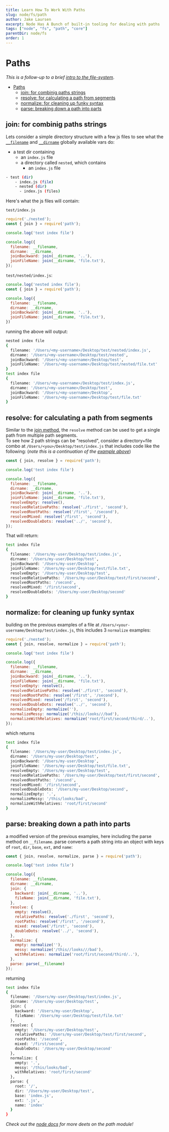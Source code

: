 ```yaml
---
title: Learn How To Work With Paths
slug: node/fs/path
author: Jake Laursen
excerpt: Node Has A Bunch of built-in tooling for dealing with paths
tags: ["node", "fs", "path", "core"]
parentDir: node/fs
order: 1
---
```


# Paths
_This is a follow-up to a brief [intro to the file-system](/node/fs)_.  

- [Paths](#paths)
  - [join: for combinig paths strings](#join-for-combinig-paths-strings)
  - [resolve: for calculating a path from segments](#resolve-for-calculating-a-path-from-segments)
  - [normalize: for cleaning up funky syntax](#normalize-for-cleaning-up-funky-syntax)
  - [parse: breaking down a path into parts](#parse-breaking-down-a-path-into-parts)

## join: for combinig paths strings
Lets consider a simple directory structure with a few js files to see what the [`__filename`](https://nodejs.org/dist/latest-v18.x/docs/api/modules.html#__filename) and [`__dirname`](https://nodejs.org/dist/latest-v18.x/docs/api/modules.html#__dirname) globally available vars do:
- a test dir containing
  - an `index.js` file
  - a directory called `nested`, which contains
    - an `index.js` file
```bash
- test (dir)
    - index.js (file)
    - nested (dir)
      - index.js (files)
```

Here's what the js files will contain:  

`test/index.js`
```js
require('./nested');
const { join } = require('path');

console.log('test index file')

console.log({
  filename: __filename,
  dirname: __dirname,
  joinBackward: join(__dirname, '..'),
  joinFileName: join(__dirname, 'file.txt'),
});

```

`test/nested/index.js`:
```js
console.log('nested index file');
const { join } = require('path');

console.log({
  filename: __filename,
  dirname: __dirname,
  joinBackward: join(__dirname, '..'),
  joinFileName: join(__dirname, 'file.txt'),
})

```

running the above will output:
```bash
nested index file
{
  filename: '/Users/<my-username>/Desktop/test/nested/index.js',
  dirname: '/Users/<my-username>/Desktop/test/nested',
  joinBackward: '/Users/<my-username>/Desktop/test',
  joinFileName: '/Users/<my-username>/Desktop/test/nested/file.txt'
}
test index file
{
  filename: '/Users/<my-username>/Desktop/test/index.js',
  dirname: '/Users/<my-username>/Desktop/test',
  joinBackward: '/Users/<my-username>/Desktop',
  joinFileName: '/Users/<my-username>/Desktop/test/file.txt'
}
```

## resolve: for calculating a path from segments
Similar to the [join method](#the-join-method-for-combinig-paths-strings), the `resolve` method can be used to get a single path from multiple path segments.  
To see how 2 path strings can be "resolved", consider a directory+file combo at `/Users/<you>/Desktop/test/index.js` that includes code like the following: (_note this is a continuation of the [example above](#the-join-method-for-combinig-paths-strings)_)

```js
const { join, resolve } = require('path');

console.log('test index file')

console.log({
  filename: __filename,
  dirname: __dirname,
  joinBackward: join(__dirname, '..'),
  joinFileName: join(__dirname, 'file.txt'),
  resolveEmpty: resolve(),
  resolvedRelativePaths: resolve('./first', 'second'),
  resolvedRootPaths: resolve('/first', '/second'),
  resolvedMixed: resolve('/first', 'second'),
  resolvedDoubleDots: resolve('../', 'second'),
});
```

That will return:
```bash
test index file
{
  filename: '/Users/my-user/Desktop/test/index.js',
  dirname: '/Users/my-user/Desktop/test',
  joinBackward: '/Users/my-user/Desktop',
  joinFileName: '/Users/my-user/Desktop/test/file.txt',
  resolveEmpty: '/Users/my-user/Desktop/test',
  resolvedRelativePaths: '/Users/my-user/Desktop/test/first/second',
  resolvedRootPaths: '/second',
  resolvedMixed: '/first/second',
  resolvedDoubleDots: '/Users/my-user/Desktop/second'
}
```

## normalize: for cleaning up funky syntax
building on the previous examples of a file at `/Users/<your-username/Desktop/test/index.js`, this includes 3 `normalize` examples:
```js
require('./nested');
const { join, resolve, normalize } = require('path');

console.log('test index file')

console.log({
  filename: __filename,
  dirname: __dirname,
  joinBackward: join(__dirname, '..'),
  joinFileName: join(__dirname, 'file.txt'),
  resolveEmpty: resolve(),
  resolvedRelativePaths: resolve('./first', 'second'),
  resolvedRootPaths: resolve('/first', '/second'),
  resolvedMixed: resolve('/first', 'second'),
  resolvedDoubleDots: resolve('../', 'second'),
  normalizeEmpty: normalize(''),
  normalizeMessy: normalize('/this//looks///bad'),
  normalizeWithRelatives: normalize('root/first/second/third/..'),
});
```
which returns
```bash
test index file
{
  filename: '/Users/my-user/Desktop/test/index.js',
  dirname: '/Users/my-user/Desktop/test',
  joinBackward: '/Users/my-user/Desktop',
  joinFileName: '/Users/my-user/Desktop/test/file.txt',
  resolveEmpty: '/Users/my-user/Desktop/test',
  resolvedRelativePaths: '/Users/my-user/Desktop/test/first/second',
  resolvedRootPaths: '/second',
  resolvedMixed: '/first/second',
  resolvedDoubleDots: '/Users/my-user/Desktop/second',
  normalizeEmpty: '.',
  normalizeMessy: '/this/looks/bad',
  normalizeWithRelatives: 'root/first/second'
}
```

## parse: breaking down a path into parts
a modified version of the previous examples, here including the parse method on `__filename`. parse converts a path string into an object with keys of `root`, `dir`, `base`, `ext`, and `name`:  

```js
const { join, resolve, normalize, parse } = require('path');

console.log('test index file')

console.log({
  filename: __filename,
  dirname: __dirname,
  join: {
    backward: join(__dirname, '..'),
    fileName: join(__dirname, 'file.txt'),
  },
  resolve: {
    empty: resolve(),
    relativePaths: resolve('./first', 'second'),
    rootPaths: resolve('/first', '/second'),
    mixed: resolve('/first', 'second'),
    doubleDots: resolve('../', 'second'),
  },
  normalize: {
    empty: normalize(''),
    messy: normalize('/this//looks///bad'),
    withRelatives: normalize('root/first/second/third/..'),
  },
  parse: parse(__filename)
});
```
returning
```bash
test index file
{
  filename: '/Users/my-user/Desktop/test/index.js',
  dirname: '/Users/my-user/Desktop/test',
  join: {
    backward: '/Users/my-user/Desktop',
    fileName: '/Users/my-user/Desktop/test/file.txt'
  },
  resolve: {
    empty: '/Users/my-user/Desktop/test',
    relativePaths: '/Users/my-user/Desktop/test/first/second',
    rootPaths: '/second',
    mixed: '/first/second',
    doubleDots: '/Users/my-user/Desktop/second'
  },
  normalize: {
    empty: '.',
    messy: '/this/looks/bad',
    withRelatives: 'root/first/second'
  },
  parse: {
    root: '/',
    dir: '/Users/my-user/Desktop/test',
    base: 'index.js',
    ext: '.js',
    name: 'index'
  }
}
```

_Check out the <a href="https://nodejs.org/dist/latest-v18.x/docs/api/path.html" target="_blank">node docs</a> for more deets on the path module!_  
